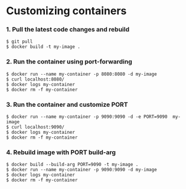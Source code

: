 # Customizing containers

### 1. Pull the latest code changes and rebuild
```
$ git pull
$ docker build -t my-image .
```

### 2. Run the container using port-forwarding
```
$ docker run --name my-container -p 8080:8080 -d my-image
$ curl localhost:8080/
$ docker logs my-container 
$ docker rm -f my-container
```

### 3. Run the container and customize PORT
```
$ docker run --name my-container -p 9090:9090 -d -e PORT=9090  my-image
$ curl localhost:9090/
$ docker logs my-container 
$ docker rm -f my-container
```

### 4. Rebuild image with PORT build-arg
```
$ docker build --build-arg PORT=9090 -t my-image .
$ docker run --name my-container -p 9090:9090 -d my-image
$ docker logs my-container
$ docker rm -f my-container
```